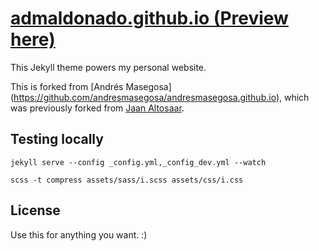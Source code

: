 # [admaldonado.github.io (Preview here)](https://admaldonado.github.io)

This Jekyll theme powers my personal website.

This is forked from [Andrés Masegosa] (https://github.com/andresmasegosa/andresmasegosa.github.io), which was previously forked from [Jaan Altosaar](https://github.com/altosaar/jaan.io).

## Testing locally

`jekyll serve --config _config.yml,_config_dev.yml --watch`

`scss -t compress assets/sass/i.scss assets/css/i.css`

## License

Use this for anything you want. :)


